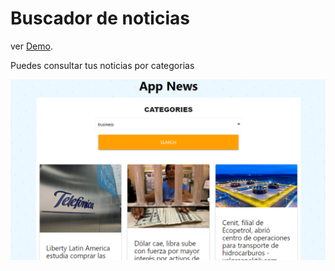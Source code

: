 # Buscador de noticias 

ver [Demo](https://github.com/facebook/create-react-app).

Puedes consultar tus noticias por categorias

![captura]( cap-2.png)


